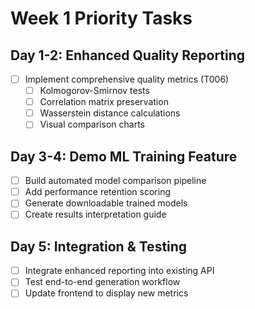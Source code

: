 # Week 1 Priority Tasks

## Day 1-2: Enhanced Quality Reporting
- [ ] Implement comprehensive quality metrics (T006)
  - [ ] Kolmogorov-Smirnov tests
  - [ ] Correlation matrix preservation
  - [ ] Wasserstein distance calculations
  - [ ] Visual comparison charts

## Day 3-4: Demo ML Training Feature

- [ ] Build automated model comparison pipeline
- [ ] Add performance retention scoring
- [ ] Generate downloadable trained models
- [ ] Create results interpretation guide
## Day 5: Integration & Testing
- [ ] Integrate enhanced reporting into existing API
- [ ] Test end-to-end generation workflow
- [ ] Update frontend to display new metrics